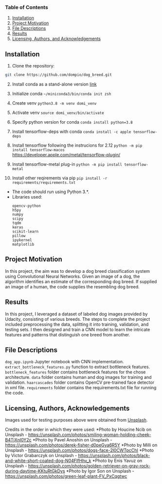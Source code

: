 
### Table of Contents

1. [Installation](#installation)
2. [Project Motivation](#motivation)
3. [File Descriptions](#files)
4. [Results](#results)
5. [Licensing, Authors, and Acknowledgements](#licensing)

## Installation <a name="installation"></a>
1. Clone the repository:

  ```bash
  git clone https://github.com/dompio/dog_breed.git
  ```

2. Install conda as a stand-alone version [link](https://docs.conda.io/projects/miniconda/en/latest/)

3. Initialize conda `~/miniconda3/bin/conda init zsh`

4. Create venv `python3.8 -m venv domi_venv`

5. Activate venv `source domi_venv/bin/activate`

6. Specify python version for conda `conda install python=3.8`

7. Install tensorflow-deps with conda `conda install -c apple tensorflow-deps`

8. Install tensorflow following the instrucions for 2.12 `python -m pip install tensorflow-macos` https://developer.apple.com/metal/tensorflow-plugin/

9. Install tensorflow-metal plug-in `python -m pip install tensorflow-metal`

10. Install other reqirements via pip `pip install -r requirements/requirements.txt`
   
* The code should run using Python 3.*.
* Libraries used:
  ```
  opencv-python
  h5py
  numpy
  scipy
  tqdm
  keras
  scikit-learn
  pillow
  ipykernel
  matplotlib  
  ```

## Project Motivation<a name="motivation"></a>

In this project, the aim was to develop a dog breed classification system using Convolutional Neural Networks. Given an image of a dog, the algorithm identifies an estimate of the corresponding dog breed. If supplied an image of a human, the code supplies the resembling dog breed.

## Results <a name="results"></a>

In this project, I leveraged a dataset of labeled dog images provided by Udacity, consisting of various breeds. The steps to complete the project included preprocessing the data, splitting it into training, validation, and testing sets. I then designed and train a CNN model to learn the intricate features and patterns that distinguish one breed from another.



## File Descriptions <a name="files"></a>

`dog_app.ipynb` Jupyter notebook with CNN implementation.
`extract_bottleneck_features.py` function to extract bottleneck features.
`bottleneck_features` folder contains bottleneck features for the chose architecture.
`data` folder contains human and dog images for training and validation.
`haarcascades` folder contains OpenCV pre-trained face detector in xml file.
`requirements` folder contains the requirements.txt file for running the code.

## Licensing, Authors, Acknowledgements<a name="licensing"></a>

Images used for testing purposes above were obtained from [Unsplash](www.unsplash.com). 

Credits in the order in which they were used: 
*Photo by Houcine Ncib on Unsplash - https://unsplash.com/photos/smiling-woman-holding-cheek-B4TjXnI0Y2c
*Photo by Pavel Anoshin on Unsplash - https://unsplash.com/photos/derek-fisher-d0peGya6R5Y
*Photo by Milli on Unsplash - https://unsplash.com/photos/dogs-face-2l0CWTpcChI
*Photo by Victor Grabarczyk on Unsplash - https://unsplash.com/photos/black-and-white-short-coated-dog-N04FIfHhv_k
*Photo by Enis Yavuz on Unsplash - https://unsplash.com/photos/golden-retriever-on-gray-rock-during-daytime-KKtuRtGkDys
*Photo by Igor Son on Unsplash - https://unsplash.com/photos/green-leaf-plant-FV_PxCqgtwc
